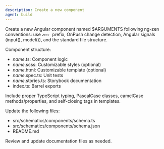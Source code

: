 ```yaml
---
description: Create a new component
agent: build
---
```


Create a new Angular component named $ARGUMENTS following ng-zen conventions: use `zen-` prefix, OnPush change detection, Angular signals (input(), model()), and the standard file structure.

Component structure:

- _name_.ts: Component logic
- _name_.scss: Customizable styles (optional)
- _name_.html: Customizable template (optional)
- _name_.spec.ts: Unit tests
- _name_.stories.ts: Storybook documentation
- index.ts: Barrel exports

Include proper TypeScript typing, PascalCase classes, camelCase methods/properties, and self-closing tags in templates.

Update the following files:

- src/schematics/components/schema.ts
- src/schematics/components/schema.json
- README.md

Review and update documentation files as needed.
